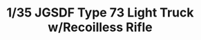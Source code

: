 ---
layout: product
title: "1/35 JGSDF Type 73 Light Truck w/Recoilless Rifle"
price: "4000" 
desc: "Maketa"
img_path: "/assets/img/FM36.webp"
brand: "FineMolds"
available: false
special_offer: false
new: false
soon: false
cat: "010000"
subcat: "015900"
subsubcat: "0N/A"
sifra: "FM36"
popular: false
---